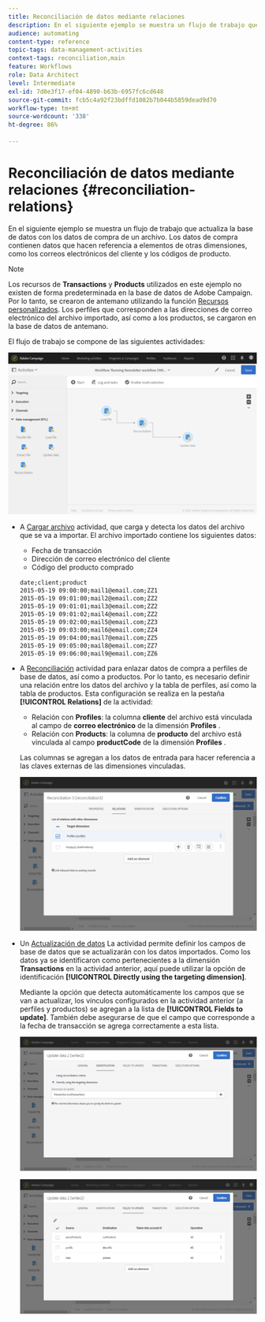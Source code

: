 ```yaml
---
title: Reconciliación de datos mediante relaciones
description: En el siguiente ejemplo se muestra un flujo de trabajo que actualiza la base de datos con los datos de compra de un archivo.
audience: automating
content-type: reference
topic-tags: data-management-activities
context-tags: reconciliation,main
feature: Workflows
role: Data Architect
level: Intermediate
exl-id: 7d0e3f17-ef04-4890-b63b-6957fc6cd648
source-git-commit: fcb5c4a92f23bdffd1082b7b044b5859dead9d70
workflow-type: tm+mt
source-wordcount: '338'
ht-degree: 86%

---
```


# Reconciliación de datos mediante relaciones {#reconciliation-relations}

En el siguiente ejemplo se muestra un flujo de trabajo que actualiza la base de datos con los datos de compra de un archivo. Los datos de compra contienen datos que hacen referencia a elementos de otras dimensiones, como los correos electrónicos del cliente y los códigos de producto.

>[!NOTE]
>
>Los recursos de **Transactions** y **Products** utilizados en este ejemplo no existen de forma predeterminada en la base de datos de Adobe Campaign. Por lo tanto, se crearon de antemano utilizando la función [Recursos personalizados](../../developing/using/data-model-concepts.md). Los perfiles que corresponden a las direcciones de correo electrónico del archivo importado, así como a los productos, se cargaron en la base de datos de antemano.

El flujo de trabajo se compone de las siguientes actividades:

![](assets/reconciliation_example1.png)

* A [Cargar archivo](../../automating/using/load-file.md) actividad, que carga y detecta los datos del archivo que se va a importar. El archivo importado contiene los siguientes datos:

   * Fecha de transacción
   * Dirección de correo electrónico del cliente
   * Código del producto comprado

  ```
  date;client;product
  2015-05-19 09:00:00;mail1@email.com;ZZ1
  2015-05-19 09:01:00;mail2@email.com;ZZ2
  2015-05-19 09:01:01;mail3@email.com;ZZ2
  2015-05-19 09:01:02;mail4@email.com;ZZ2
  2015-05-19 09:02:00;mail5@email.com;ZZ3
  2015-05-19 09:03:00;mail6@email.com;ZZ4
  2015-05-19 09:04:00;mail7@email.com;ZZ5
  2015-05-19 09:05:00;mail8@email.com;ZZ7
  2015-05-19 09:06:00;mail9@email.com;ZZ6
  ```

* A [Reconciliación](../../automating/using/reconciliation.md) actividad para enlazar datos de compra a perfiles de base de datos, así como a productos. Por lo tanto, es necesario definir una relación entre los datos del archivo y la tabla de perfiles, así como la tabla de productos. Esta configuración se realiza en la pestaña **[!UICONTROL Relations]** de la actividad:

   * Relación con **Profiles**: la columna **cliente** del archivo está vinculada al campo de **correo electrónico** de la dimensión **Profiles** .
   * Relación con **Products**: la columna de **producto** del archivo está vinculada al campo **productCode** de la dimensión **Profiles** .

  Las columnas se agregan a los datos de entrada para hacer referencia a las claves externas de las dimensiones vinculadas.

  ![](assets/reconciliation_example3.png)

* Un [Actualización de datos](../../automating/using/update-data.md) La actividad permite definir los campos de base de datos que se actualizarán con los datos importados. Como los datos ya se identificaron como pertenecientes a la dimensión **Transactions** en la actividad anterior, aquí puede utilizar la opción de identificación **[!UICONTROL Directly using the targeting dimension]**.

  Mediante la opción que detecta automáticamente los campos que se van a actualizar, los vínculos configurados en la actividad anterior (a perfiles y productos) se agregan a la lista de **[!UICONTROL Fields to update]**. También debe asegurarse de que el campo que corresponde a la fecha de transacción se agrega correctamente a esta lista.

  ![](assets/reconciliation_example5.png)

  ![](assets/reconciliation_example4.png)
